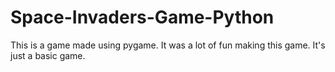 # Space-Invaders-Game-Python
This is a game made using pygame. It was a lot of fun making this game. It's just a basic game.
